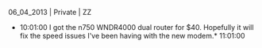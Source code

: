 06_04_2013 | Private | ZZ 
* 10:01:00
I got the n750 WNDR4000 dual router for $40. Hopefully it will fix the speed issues I've been having with the new modem.* 11:01:00
